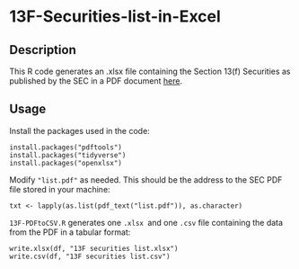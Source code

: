 # 13F-Securities-list-in-Excel
## Description
This R code generates an .xlsx file containing the Section 13(f) Securities as published by the SEC in a PDF document [here](https://www.sec.gov/divisions/investment/13flists).

## Usage
Install the packages used in the code:

```
install.packages("pdftools")
install.packages("tidyverse")
install.packages("openxlsx")
```

Modify `"list.pdf"` as needed. This should be the address to the SEC PDF file stored in your machine:
```
txt <- lapply(as.list(pdf_text("list.pdf")), as.character)
```

`13F-PDFtoCSV.R` generates one `.xlsx `and one `.csv` file containing the data from the PDF in a tabular format:
```
write.xlsx(df, "13F securities list.xlsx")
write.csv(df, "13F securities list.csv")
```
